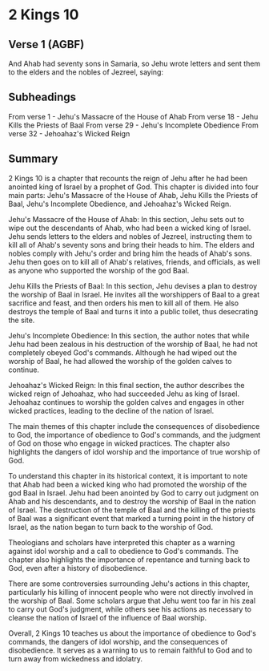 # 2 Kings 10

## Verse 1 (AGBF)

And Ahab had seventy sons in Samaria, so Jehu wrote letters and sent them to the elders and the nobles of Jezreel, saying:

## Subheadings

From verse 1 - Jehu's Massacre of the House of Ahab
From verse 18 - Jehu Kills the Priests of Baal
From verse 29 - Jehu's Incomplete Obedience
From verse 32 - Jehoahaz's Wicked Reign

## Summary

2 Kings 10 is a chapter that recounts the reign of Jehu after he had been anointed king of Israel by a prophet of God. This chapter is divided into four main parts: Jehu's Massacre of the House of Ahab, Jehu Kills the Priests of Baal, Jehu's Incomplete Obedience, and Jehoahaz's Wicked Reign.

Jehu's Massacre of the House of Ahab: In this section, Jehu sets out to wipe out the descendants of Ahab, who had been a wicked king of Israel. Jehu sends letters to the elders and nobles of Jezreel, instructing them to kill all of Ahab's seventy sons and bring their heads to him. The elders and nobles comply with Jehu's order and bring him the heads of Ahab's sons. Jehu then goes on to kill all of Ahab's relatives, friends, and officials, as well as anyone who supported the worship of the god Baal.

Jehu Kills the Priests of Baal: In this section, Jehu devises a plan to destroy the worship of Baal in Israel. He invites all the worshippers of Baal to a great sacrifice and feast, and then orders his men to kill all of them. He also destroys the temple of Baal and turns it into a public toilet, thus desecrating the site.

Jehu's Incomplete Obedience: In this section, the author notes that while Jehu had been zealous in his destruction of the worship of Baal, he had not completely obeyed God's commands. Although he had wiped out the worship of Baal, he had allowed the worship of the golden calves to continue.

Jehoahaz's Wicked Reign: In this final section, the author describes the wicked reign of Jehoahaz, who had succeeded Jehu as king of Israel. Jehoahaz continues to worship the golden calves and engages in other wicked practices, leading to the decline of the nation of Israel.

The main themes of this chapter include the consequences of disobedience to God, the importance of obedience to God's commands, and the judgment of God on those who engage in wicked practices. The chapter also highlights the dangers of idol worship and the importance of true worship of God.

To understand this chapter in its historical context, it is important to note that Ahab had been a wicked king who had promoted the worship of the god Baal in Israel. Jehu had been anointed by God to carry out judgment on Ahab and his descendants, and to destroy the worship of Baal in the nation of Israel. The destruction of the temple of Baal and the killing of the priests of Baal was a significant event that marked a turning point in the history of Israel, as the nation began to turn back to the worship of God.

Theologians and scholars have interpreted this chapter as a warning against idol worship and a call to obedience to God's commands. The chapter also highlights the importance of repentance and turning back to God, even after a history of disobedience.

There are some controversies surrounding Jehu's actions in this chapter, particularly his killing of innocent people who were not directly involved in the worship of Baal. Some scholars argue that Jehu went too far in his zeal to carry out God's judgment, while others see his actions as necessary to cleanse the nation of Israel of the influence of Baal worship.

Overall, 2 Kings 10 teaches us about the importance of obedience to God's commands, the dangers of idol worship, and the consequences of disobedience. It serves as a warning to us to remain faithful to God and to turn away from wickedness and idolatry.